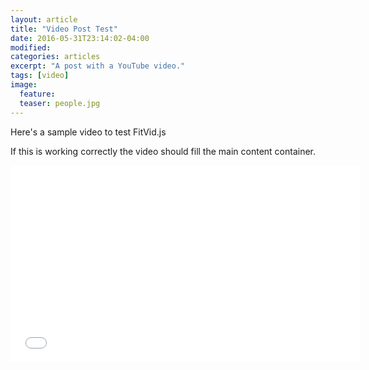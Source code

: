 ```yaml
---
layout: article
title: "Video Post Test"
date: 2016-05-31T23:14:02-04:00
modified:
categories: articles
excerpt: "A post with a YouTube video."
tags: [video]
image:
  feature:
  teaser: people.jpg
---
```


Here's a sample video to test FitVid.js

If this is working correctly the video should fill the main content container.

<iframe width="560" height="315" src="//www.youtube.com/embed/9e1nPyHXCFQ" frameborder="0"> </iframe>